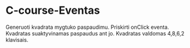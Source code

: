# C-course-Eventas

Generuoti kvadrata mygtuko paspaudimu.
Priskirti onClick eventa.
Kvadratas suaktyvinamas paspaudus ant jo.
Kvadratas valdomas 4,8,6,2 klavisais.
